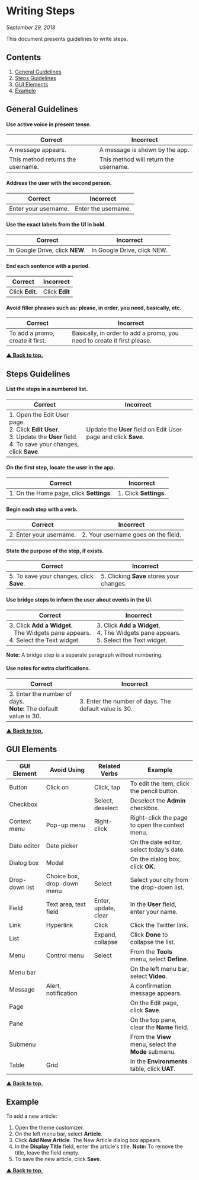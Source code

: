 # Writing Steps
_September 29, 2018_

This document presents guidelines to write steps.

## Contents

1. [General Guidelines](#general-guidelines)
1. [Steps Guidelines](#steps-guidelines)
1. [GUI Elements](#gui-elements)
1. [Example](#example)


## General Guidelines

#### Use active voice in present tense.

| Correct | Incorrect |
|---------|-----------|
| A message appears. | A message is shown by the app. |
| This method returns the username. |This method will return the username. |

#### Address the user with the second person.

| Correct | Incorrect |
|---------|-----------|
| Enter your username. | Enter the username. |

#### Use the exact labels from the UI in bold.

| Correct | Incorrect |
|---------|-----------|
| In Google Drive, click **NEW**. | In Google Drive, click NEW. |

#### End each sentence with a period.

| Correct | Incorrect |
|---------|-----------|
| Click **Edit**. | Click **Edit** |

#### Avoid filler phrases such as: please, in order, you need, basically, etc.

| Correct | Incorrect |
|---------|-----------|
| To add a promo, create it first. | Basically, in order to add a promo, you need to create it first please. |

**[▲ Back to top.](#contents)**


## Steps Guidelines

#### List the steps in a numbered list.

| Correct | Incorrect |
|---------|-----------|
| 1. Open the Edit User page. <br> 2. Click **Edit User**. <br> 3. Update the **User** field. <br> 4. To save your changes, click **Save**.| Update the **User** field on Edit User page and click **Save**. |

#### On the first step, locate the user in the app.

| Correct | Incorrect |
|---------|-----------|
| 1. On the Home page, click **Settings**. | 1. Click **Settings**. |

#### Begin each step with a verb.

| Correct | Incorrect |
|---------|-----------|
| 2. Enter your username. | 2. Your username goes on the field. |

#### State the purpose of the step, if exists.

| Correct | Incorrect |
|---------|-----------|
| 5. To save your changes, click **Save**. | 5. Clicking **Save** stores your changes. |

#### Use bridge steps to inform the user about events in the UI.

| Correct | Incorrect |
|---------|-----------|
| 3. Click **Add a Widget**. <br>&nbsp;&nbsp;&nbsp;The Widgets pane appears. <br> 4. Select the Text widget. | 3. Click **Add a Widget**. <br> 4. The Widgets pane appears. <br> 5. Select the Text widget. |

**Note:** A bridge step is a separate paragraph without numbering.

#### Use notes for extra clarifications.

| Correct | Incorrect |
|---------|-----------|
| 3. Enter the number of days. <br> **Note:** The default value is 30. | 3. Enter the number of days. The default value is 30. |

**[▲ Back to top.](#contents)**


## GUI Elements

| GUI Element | Avoid Using | Related Verbs | Example |
|-------------|-------------|---------------|---------|
| Button	| Click on	| Click, tap	| To edit the item, click the pencil button. |
| Checkbox	|	| Select, deselect	| Deselect the **Admin** checkbox. |
| Context menu	| Pop-up menu	| Right-click	| Right-click the page to open the context menu.	|
| Date editor	| Date picker	|		| On the date editor, select today's date. |
| Dialog box	| Modal	|		| On the dialog box, click **OK**. |
| Drop-down list	| Choice box, drop-down menu	| Select	| Select your city from the drop-down list. |
| Field	| Text area, text field	| Enter, update, clear	| In the **User** field, enter your name. |
| Link	| Hyperlink	| Click	| Click the Twitter link. |
| List	|		| Expand, collapse	| Click **Done** to collapse the list. |
| Menu	| Control menu	| Select	| From the **Tools** menu, select **Define**. |
| Menu bar	|	|		| On the left menu bar, select **Video**. |
| Message	| Alert, notification	|		| A confirmation message appears. |
| Page	|		|		| On the Edit page, click **Save**. |
| Pane	|		|		| On the top pane, clear the **Name** field. |
| Submenu	|	|		| From the **View** menu, select the **Mode** submenu. |
| Table	| Grid	|		| In the **Environments** table, click **UAT**. |

**[▲ Back to top.](#contents)**


## Example

To add a new article:

1. Open the theme customizer.
2. On the left menu bar, select **Article**.
3. Click **Add New Article**.
   The New Article dialog box appears.
5. In the **Display Title** field, enter the article's title.
    **Note:** To remove the title, leave the field empty.
6. To save the new article, click **Save**.

**[▲ Back to top.](#contents)**
